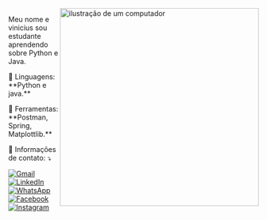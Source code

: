 <img src="https://raw.githubusercontent.com/MicaelliMedeiros/micaellimedeiros/master/image/computer-illustration.png" alt="ilustração de um computador" min-width="400px" max-width="400px" width="400px" align="right">

<p align="left"> 
  Meu nome e vinicius
  sou estudante aprendendo sobre Python e Java.
</p>

<p align="left">
  🦄 Linguagens: **Python e java.**
</p>

<p align="left">
  💼 Ferramentas: **Postman, Spring, Matplottlib.**
</p>

<p align="left">
  💌 Informações de contato: ⤵️
</p>

<p align="left">
  <a href="vinicius.stack@escola.pr.gov.br" title="Gmail">
  <img src="https://img.shields.io/badge/-Gmail-FF0000?style=flat-square&labelColor=FF0000&logo=gmail&logoColor=white&link=vinicius.stack@escola.pr.gov.br" alt="Gmail"/></a>
  <a href="#" title="LinkedIn">
  <img src="https://img.shields.io/badge/-Linkedin-0e76a8?style=flat-square&logo=Linkedin&logoColor=white&link=LINK-DO-SEU-LINKEDIN" alt="LinkedIn"/></a>
  <a href="#" title="https://wa.me/5545998213325">
  <img src="https://img.shields.io/badge/-WhatsApp-25d366?style=flat-square&labelColor=25d366&logo=whatsapp&logoColor=white&link=https://wa.me/5545998213325" alt="WhatsApp"/></a>
  <a href="#" title="Facebook">
  <img src="https://img.shields.io/badge/-Facebook-3b5998?style=flat-square&labelColor=3b5998&logo=facebook&logoColor=white&link=LINK-DO-SEU-FACEBOOK" alt="Facebook"/></a>
  <a href="#" title="https://www.instagram.com/p/vinicis/">
  <img src="https://img.shields.io/badge/-Instagram-DF0174?style=flat-square&labelColor=DF0174&logo=instagram&logoColor=white&link=https://www.instagram.com/p/DNNy33ouWJT/" alt="Instagram"/></a>
</p>
